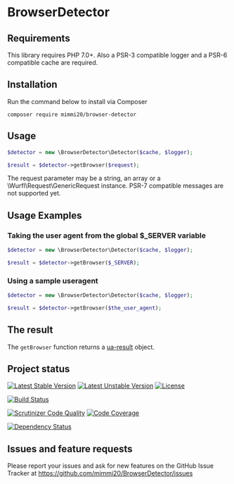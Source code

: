 BrowserDetector
===============

## Requirements

This library requires PHP 7.0+.
Also a PSR-3 compatible logger and a PSR-6 compatible cache are required.

## Installation

Run the command below to install via Composer

```shell
composer require mimmi20/browser-detector
```

## Usage

```php
$detector = new \BrowserDetector\Detector($cache, $logger);

$result = $detector->getBrowser($request);
```

The request parameter may be a string, an array or a \Wurfl\Request\GenericRequest instance. PSR-7 compatible messages are not supported yet.

## Usage Examples

### Taking the user agent from the global $_SERVER variable

```php
$detector = new \BrowserDetector\Detector($cache, $logger);

$result = $detector->getBrowser($_SERVER);
```

### Using a sample useragent

```php
$detector = new \BrowserDetector\Detector($cache, $logger);

$result = $detector->getBrowser($the_user_agent);
```

## The result

The `getBrowser` function returns a [ua-result](https://github.com/mimmi20/ua-result) object.

## Project status

[![Latest Stable Version](https://poser.pugx.org/mimmi20/browser-detector/v/stable)](https://packagist.org/packages/mimmi20/browser-detector)
[![Latest Unstable Version](https://poser.pugx.org/mimmi20/browser-detector/v/unstable)](https://packagist.org/packages/mimmi20/browser-detector)
[![License](https://poser.pugx.org/mimmi20/browser-detector/license)](https://packagist.org/packages/mimmi20/browser-detector)

[![Build Status](https://api.travis-ci.org/mimmi20/BrowserDetector.png?branch=master)](https://travis-ci.org/mimmi20/BrowserDetector)

[![Scrutinizer Code Quality](https://scrutinizer-ci.com/g/mimmi20/BrowserDetector/badges/quality-score.png?b=master)](https://scrutinizer-ci.com/g/mimmi20/BrowserDetector/?branch=master)
[![Code Coverage](https://scrutinizer-ci.com/g/mimmi20/BrowserDetector/badges/coverage.png?b=master)](https://scrutinizer-ci.com/g/mimmi20/BrowserDetector/?branch=master)

[![Dependency Status](https://www.versioneye.com/user/projects/588d13bfc64626004e05797a/badge.svg?style=flat-square)](https://www.versioneye.com/user/projects/588d13bfc64626004e05797a)

## Issues and feature requests

Please report your issues and ask for new features on the GitHub Issue Tracker
at https://github.com/mimmi20/BrowserDetector/issues
